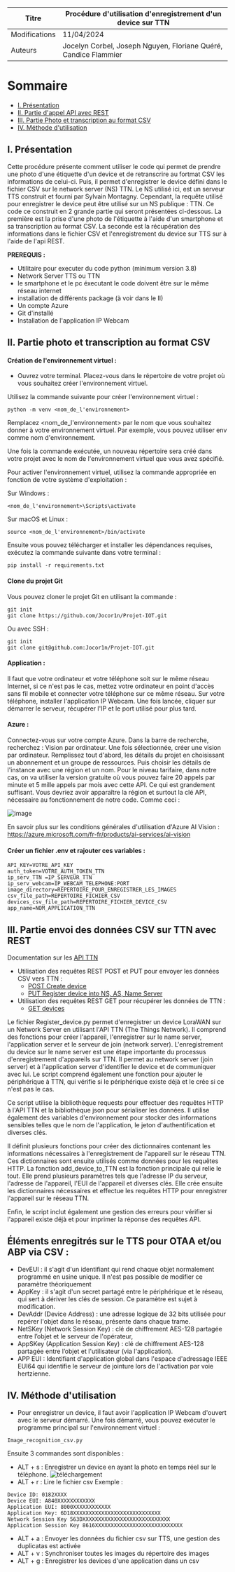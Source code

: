 | Titre           | Procédure d'utilisation d'enregistrement d'un device sur TTN    |
| ----------------|---------------------------------------------------------------- |
| Modifications   | 11/04/2024                                                      |
| Auteurs         | Jocelyn Corbel, Joseph Nguyen, Floriane Quéré, Candice Flammier |

# Sommaire

- [I. Présentation](#i-1)
- [II. Partie d'appel API avec REST](#ii-2)
- [III. Partie Photo et transcription au format CSV](#iii-3)
- [IV. Méthode d'utilisation](#iv-4)


## I. Présentation 

Cette procédure présente comment utiliser le code qui permet de prendre une photo d'une étiquette d'un device et de retranscrire au fortmat CSV les informations de celui-ci. Puis, il permet d'enregistrer le device défini dans le fichier CSV sur le network server (NS) TTN.
Le NS utilisé ici, est un serveur TTS construit et fourni par Sylvain Montagny. Cependant, la requête utilisé pour enregistrer le device peut être utilisé sur un NS publique : TTN. 
Ce code ce construit en 2 grande partie qui seront présentées ci-dessous. La première est la prise d'une photo de l'étiquette à l'aide d'un smartphone et sa transcription au format CSV. La seconde est la récupération des informations dans le fichier CSV et l'enregistrement du device sur TTS sur à l'aide de l'api REST.

**PREREQUIS :** 
- Utilitaire pour executer du code python (minimum version 3.8) 
- Network Server TTS ou TTN 
- le smartphone et le pc éxecutant le code doivent être sur le même réseau internet
- installation de différents package (à voir dans le II)
- Un compte Azure
- Git d'installé
- Installation de l'application IP Webcam
  
## II. Partie photo et transcription au format CSV 

#### Création de l'environnement virtuel :
- Ouvrez votre terminal.
Placez-vous dans le répertoire de votre projet où vous souhaitez créer l'environnement virtuel.

Utilisez la commande suivante pour créer l'environnement virtuel :
```shell
python -m venv <nom_de_l'environnement>
```
Remplacez <nom_de_l'environnement> par le nom que vous souhaitez donner à votre environnement virtuel. Par exemple, vous pouvez utiliser env comme nom d'environnement.

Une fois la commande exécutée, un nouveau répertoire sera créé dans votre projet avec le nom de l'environnement virtuel que vous avez spécifié.

Pour activer l'environnement virtuel, utilisez la commande appropriée en fonction de votre système d'exploitation :

Sur Windows :
```shell
<nom_de_l'environnement>\Scripts\activate
```
Sur macOS et Linux :
```shell
source <nom_de_l'environnement>/bin/activate
```
Ensuite vous pouvez télécharger et installer les dépendances requises, exécutez la commande suivante dans votre terminal :

```shell
pip install -r requirements.txt
```
#### Clone du projet Git

Vous pouvez cloner le projet Git en utilisant la commande :

```shell
git init
git clone https://github.com/Jocor1n/Projet-IOT.git 
```

Ou avec SSH :

```shell
git init
git clone git@github.com:Jocor1n/Projet-IOT.git
```

#### Application :
Il faut que votre ordinateur et votre téléphone soit sur le même réseau Internet, si ce n'est pas le cas, mettez votre ordinateur en point d'accès sans fil mobile et connecter votre téléphone sur ce même réseau.
Sur votre téléphone, installer l'application IP Webcam.
Une fois lancée, cliquer sur démarrer le serveur, récupérer l'IP et le port utilisé pour plus tard.

#### Azure : 

Connectez-vous sur votre compte Azure. Dans la barre de recherche, recherchez : Vision par ordinateur. Une fois sélectionnée, créer une vision par ordinateur. Remplissez tout d'abord, les détails du projet en choisissant un abonnement et un groupe de ressources. Puis choisir les détails de l'instance avec une région et un nom. Pour le niveau tarifaire, dans notre cas, on va utiliser la version gratuite où vous pouvez faire 20 appels par minute et 5 mille appels par mois avec cette API. Ce qui est grandement suffisant. 
Vous devriez avoir apparaître la région et surtout la clé API, nécessaire au fonctionnement de notre code. Comme ceci :

![image](https://github.com/Jocor1n/Projet-IOT/assets/75179590/183065f5-2254-4f83-8958-85cd0c1bc6a9)

En savoir plus sur les conditions générales d'utilisation d'Azure AI Vision : https://azure.microsoft.com/fr-fr/products/ai-services/ai-vision

#### Créer un fichier .env et rajouter ces variables :
```shell
API_KEY=VOTRE_API_KEY
auth_token=VOTRE_AUTH_TOKEN_TTN
ip_serv_TTN =IP_SERVEUR_TTN
ip_serv_webcam=IP_WEBCAM_TELEPHONE:PORT
image_directory=REPERTOIRE_POUR_ENREGISTRER_LES_IMAGES
csv_file_path=REPERTOIRE_FICHIER_CSV
devices_csv_file_path=REPERTOIRE_FICHIER_DEVICE_CSV
app_name=NOM_APPLICATION_TTN
```

## III. Partie envoi des données CSV sur TTN avec REST 
Documentation sur les [API TTN](https://www.thethingsindustries.com/docs/api/)
- Utilisation des requêtes REST POST et PUT pour envoyer les données CSV vers TTN :
  - [POST Create device](https://www.thethingsindustries.com/docs/api/reference/http/routes/#applications{end_device.ids.application_ids.application_id}devices-post)
  - [PUT Register device into NS, AS, Name Server](https://www.thethingsindustries.com/docs/api/reference/http/routes/#applications{end_device.ids.application_ids.application_id}devices{end_device.ids.device_id}-put)
- Utilisation des requêtes REST GET pour récupérer les données de TTN :
  - [GET devices](https://www.thethingsindustries.com/docs/api/reference/http/routes/#applications{application_ids.application_id}devices-get)

Le fichier Register_device.py permet d'enregistrer un device LoraWAN sur un Network Server en utilisant l'API TTN (The Things Network).  Il comprend des fonctions pour créer l'appareil, l'enregistrer sur le name server, l'application server et le serveur de join (network server).
L'enregistrement du device sur le name server est une étape importante du processus d'enregistrement d'appareils sur TTN. Il permet au network server (join server) et à l'application server d'identifier le device et de communiquer avec lui.
Le script comprend également une fonction pour ajouter le périphérique à TTN, qui vérifie si le périphérique existe déjà et le crée si ce n'est pas le cas.

Ce script utilise la bibliothèque requests pour effectuer des requêtes HTTP à l'API TTN et la bibliothèque json pour sérialiser les données. Il utilise également des variables d'environnement pour stocker des informations sensibles telles que le nom de l'application, le jeton d'authentification et diverses clés.

Il définit plusieurs fonctions pour créer des dictionnaires contenant les informations nécessaires à l'enregistrement de l'appareil sur le réseau TTN. Ces dictionnaires sont ensuite utilisés comme données pour les requêtes HTTP.
La fonction add_device_to_TTN est la fonction principale qui relie le tout. Elle prend plusieurs paramètres tels que l'adresse IP du serveur, l'adresse de l'appareil, l'EUI de l'appareil et diverses clés. Elle crée ensuite les dictionnaires nécessaires et effectue les requêtes HTTP pour enregistrer l'appareil sur le réseau TTN.

Enfin, le script inclut également une gestion des erreurs pour vérifier si l'appareil existe déjà et pour imprimer la réponse des requêtes API.

Éléments enregitrés sur le TTS pour OTAA et/ou ABP via CSV :
-----------------------------------------------------------
  
* DevEUI : il s'agit d'un identifiant qui rend chaque objet normalement programmé en usine unique. Il n'est pas possible de modifier ce paramètre théoriquement
* AppKey : il s'agit d'un secret partagé entre le périphérique et le réseau, qui sert à dériver les clés de session. Ce paramètre est sujet à modification.
* DevAddr (Device Address) : une adresse logique de 32 bits utilisée pour repérer l'objet dans le réseau, présente dans chaque trame.
* NetSKey (Network Session Key) : clé de chiffrement AES-128 partagée entre l’objet et le serveur de l'opérateur,
* AppSKey (Application Session Key) : clé de chiffrement AES-128 partagée entre l’objet et l'utilisateur (via l'application).
* APP EUI : Identifiant d'application global dans l'espace d'adressage IEEE EUI64 qui identifie le serveur de jointure lors de l'activation par voie hertzienne.

## IV. Méthode d'utilisation 

- Pour enregistrer un device, il faut avoir l'application IP Webcam d'ouvert avec le serveur démarré. Une fois démarré, vous pouvez exécuter le programme principal sur l'environnement virtuel :
  
```shell
Image_recognition_csv.py
```

Ensuite 3 commandes sont disponibles : 

* ALT + s : Enregistrer un device en ayant la photo en temps réel sur le téléphone.
![téléchargement](https://github.com/Jocor1n/Projet-IOT/assets/75179590/80d47099-0fad-465f-88b7-c6243cabfc37)
* ALT + r : Lire le fichier csv
Exemple :
```shell
Device ID: 0182XXXX
Device EUI: A840XXXXXXXXXXXX
Application EUI: 8000XXXXXXXXXXXX
Application Key: 6D18XXXXXXXXXXXXXXXXXXXXXXXXXXXX
Network Session Key 563DXXXXXXXXXXXXXXXXXXXXXXXXXXXX
Application Session Key 8616XXXXXXXXXXXXXXXXXXXXXXXXXXXX
```
* ALT + a : Envoyer les données du fichier csv sur TTS, une gestion des duplicatas est activée
* ALT + v : Synchroniser toutes les images du répertoire des images
* ALT + g : Enregistrer les devices d'une application dans un csv
